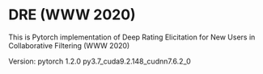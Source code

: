 # DRE (WWW 2020)

This is Pytorch implementation of Deep Rating Elicitation for New Users in Collaborative Filtering (WWW 2020)

Version:
pytorch 1.2.0 py3.7_cuda9.2.148_cudnn7.6.2_0







